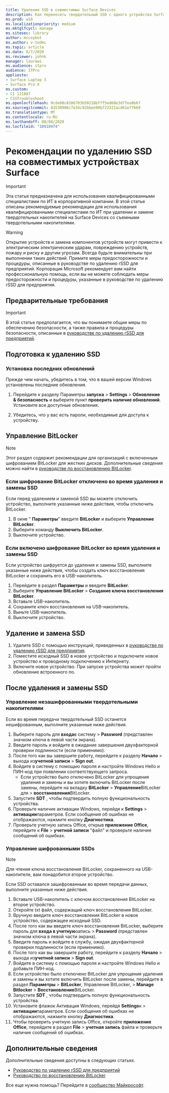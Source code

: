```yaml
---
title: Удаление SSD в совместимых Surface Devices
description: Как переносить твердотельный SSD с одного устройства Surface на другое.
ms.prod: w10
ms.localizationpriority: medium
ms.mktglfcycl: manage
ms.sitesec: library
author: mccoybot
ms.author: v-todmc
ms.topic: article
ms.date: 8/7/2020
ms.reviewer: johnk
manager: laurawi
ms.audience: itpro
audience: ITPro
appliesto:
- Surface Laptop 3
- Surface Pro X
ms.custom:
- CI 121887
- CSSTroubleshoot
ms.openlocfilehash: 9cde08c8106703b50218bf7f5ed60e3d7fea0b67
ms.sourcegitcommit: 83530906c7e34c92bbee90b723321acd61e77669
ms.translationtype: MT
ms.contentlocale: ru-RU
ms.lasthandoff: 08/08/2020
ms.locfileid: "10918974"
---
```

# Рекомендации по удалению SSD на совместимых устройствах Surface

> [!IMPORTANT]
> Эта статья предназначена для использования квалифицированными специалистами по ИТ в корпоративной компании. В этой статье описаны рекомендуемые рекомендации для использования квалифицированными специалистами по ИТ при удалении и замене твердотельных накопителей на Surface Devices со съемными твердотельными накопителями. 

> [!WARNING]
> Открытие устройств и замена компонентов устройств могут привести к электрическим электрическим ударам, повреждению устройств, пожару и риску и другим угрозам.  Всегда будьте внимательны при выполнении таких действий. Примите меры предосторожности и процедуры, описанные в руководстве по удалению rSSD для предприятий. Корпорация Microsoft рекомендует вам найти профессиональную помощь, если вы не можете соблюдать меры предосторожности и процедуры, указанные в руководстве по удалению rSSD для предприятия. 

## Предварительные требования

> [!IMPORTANT]
> В этой статье предполагается, что вы понимаете общие меры по обеспечению безопасности, а также правила и процедуры безопасности, описанные в [руководстве по удалению rSSD для предприятий](https://www.microsoft.com/download/100440).

## Подготовка к удалению SSD 

### Установка последних обновлений 

Прежде чем начать, убедитесь в том, что в вашей версии Windows установлены последние обновления.

1.  Перейдите к разделу Параметры **запуска**  >  **Settings**  >  **Обновление & безопасность** и выберите пункт **проверить наличие обновлений**. Установите все доступные обновления.  

2.  Убедитесь, что у вас есть пароли, необходимые для доступа к устройству.  
 
## Управление BitLocker 

> [!NOTE]
> Этот раздел содержит рекомендации для организаций с включенным шифрованием BitLocker для жестких дисков. Дополнительные сведения можно найти в [руководстве по восстановлению BitLocker](https://docs.microsoft.com/windows/security/information-protection/bitlocker/bitlocker-recovery-guide-plan). 

### Если шифрование BitLocker отключено во время удаления и замены SSD

Если перед удалением и заменой SSD вы можете отключить устройство, выполните указанные ниже действия, чтобы отключить BitLocker.

1.  В окне " **Параметры**" введите **BitLocker** и выберите **Управление BitLocker**. 
2.  Выберите команду **Выключить BitLocker**. 
3.  Выключите устройство. 

### Если включено шифрование BitLocker во время удаления и замены SSD

Если устройство шифруется до удаления и замены SSD, выполните указанные ниже действия, чтобы создать ключ восстановления BitLocker и сохранить его в USB-накопитель.

1.  Перейдите в раздел **Параметры** и введите **BitLocker**.
2. Выберите **Управление BitLocker**  > **Создание ключа восстановления BitLocker**.
2.  Вставьте USB-накопитель. 
3.  Сохраните ключ восстановления на USB-накопитель.  
4.  Выньте USB-накопитель.  
5.  Выключите устройство. 

## Удаление и замена SSD 

1.  Удалите SSD с помощью инструкций, приведенных в [руководстве по удалению rSSD для предприятия](https://www.microsoft.com/download/100440). 
2. Поместите исходный SSD в новое устройство и подключите новое устройство к проводному подключению к Интернету.
2.  Включите новое устройство. При запуске устройства может пройти обновление встроенного по.  
 
## После удаления и замены SSD

### Управление незашифрованными твердотельными накопителями 

Если во время передачи твердотельный SSD останется нешифрованным, выполните указанные ниже действия. 

1.  Выберите пароль для **входа**в систему  >  **Password** (представлен значком ключа в левой части экрана).  
2.  Введите пароль и войдите в ожидание завершения двухфакторной проверки подлинности (если применимо).
3.  После того как вы завершите работу, перейдите к разделу **Начало**  >  выхода из**учетной записи**  >  **Sign out**.  
4.  Войдите в систему с помощью пароля и настройте Windows Hello и ПИН-код при появлении соответствующего запроса. 
    - Если устройство было отключено BitLocker для упрощения удаления и замены и вы хотите включить BitLocker после замены, перейдите на вкладку **BitLocker**  >  **Управление**BitLocker для  >  **восстановления**BitLocker.  
6.  Запустите **SDT** , чтобы подтвердить полную функциональность устройства.  
7.  Проверьте наличие активации Windows, перейдя к **Settings**  >  **активации**параметров.  Если сообщения об ошибках не отображаются, нажмите кнопку **Диагностика**. 
8.  Проверьте учетную запись Office, открыв **приложение Office**, перейдите к **File**  >  **учетной записи** "файл" и проверьте наличие сообщений об ошибках.  

### Управление шифрованными SSDs 

> [!NOTE]
> Для чтения ключа восстановления BitLocker, сохраненного на USB-накопителе, вам понадобится второе устройство. 

Если SSD оставался зашифрованным во время передачи данных, выполните указанные ниже действия.

1.  Вставьте USB-накопитель с ключом восстановления BitLocker на второе устройство. 
2.  Откройте txt файл, содержащий ключ восстановления BitLocker. 
3.  Вручную введите ключ восстановления BitLocker в новое устройство, содержащее исходный SSD.  
4.  После того как вы введете ключ восстановления BitLocker, выберите пароль для **входа в учетную**запись  >  **Password** (представлен значком ключа в левой части экрана).  
5.  Введите пароль и войдите в службу, ожидая двухфакторной проверки подлинности (если применимо). 
6.  После того как вы завершите работу, перейдите к разделу **Начало**  >  выхода из**учетной записи**  >  **Sign out**.  
7.  Войдите в систему с помощью пароля и настройте Windows Hello и добавьте ПИН-код. 
8.  Если устройство было отключено BitLocker для упрощения удаления и замены и вы хотите включить BitLocker после замены, перейдите в раздел **Параметры**  >  **BitLocker**, Управление BitLocker,  >  **Manage Bitlocker**  >  **Восстановление**BitLocker.  
9.  Запустите **SDT** , чтобы подтвердить полную функциональность устройства.  
10. Установите флажок Активация Windows, перейдя **Settings**к  >  **активации**параметров.  Если сообщения об ошибках не отображаются, нажмите кнопку **Диагностика**.
11. Чтобы проверить учетную запись Office, откройте **приложение Office**, перейдите в раздел **File**  >  **учетная запись** файла и проверьте наличие сообщений об ошибках.

## Дополнительные сведения 

Дополнительные сведения доступны в следующих статьях.

- [Руководство по удалению rSSD для предприятий](https://www.microsoft.com/download/100440)
- [Руководство по восстановлению BitLocker](https://docs.microsoft.com/windows/security/information-protection/bitlocker/bitlocker-recovery-guide-plan)

Все еще нужна помощь? Перейдите в [сообщество Майкрософт](https://answers.microsoft.com/).